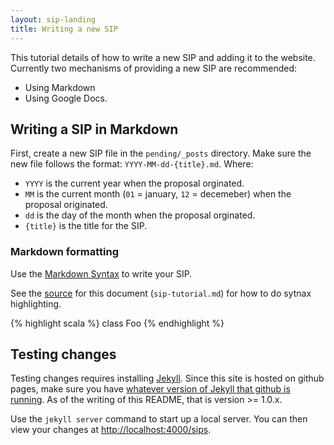 ```yaml
---
layout: sip-landing
title: Writing a new SIP
---
```


This tutorial details of how to write a new SIP and adding it to the website.   Currently two mechanisms of providing a new SIP are recommended:

* Using Markdown
* Using Google Docs.


## Writing a SIP in Markdown ##

First, create a new SIP file in the `pending/_posts` directory.  Make sure the new file follows the format:  `YYYY-MM-dd-{title}.md`.  Where:
* `YYYY` is the current year when the proposal orginated.
* `MM` is the current month (`01` = january, `12` = decemeber) when the proposal originated.
* `dd` is the day of the month when the proposal orginated.
* `{title}` is the title for the SIP.


### Markdown formatting ###

Use the [Markdown Syntax](http://daringfireball.net/projects/markdown/syntax) to write your SIP.

See the [source](https://github.com/scala/scala.github.com/blob/gh-pages/sips/sip-tutorial.md) for this document (`sip-tutorial.md`) for how to do sytnax highlighting.

{% highlight scala %}
class Foo
{% endhighlight %}


## Testing changes ##

Testing changes requires installing [Jekyll](http://jekyllrb.com/docs/installation/). Since this site is hosted on github pages, make sure you have [whatever version of Jekyll that github is running](https://help.github.com/articles/using-jekyll-with-pages#troubleshooting). As of the writing of this README, that is version >= 1.0.x.

Use the `jekyll server` command to start up a local server.  You can then view your changes at [http://localhost:4000/sips](http://localhost:4000/sips).
